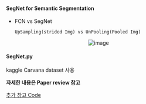 #### SegNet for Semantic Segmentation

- FCN vs SegNet

      UpSampling(strided Img) vs UnPooling(Pooled Img)

<div align=center>

![image](https://user-images.githubusercontent.com/59076451/130321477-cfe94faa-f43a-475b-8f35-c9fc0fc2f459.png)
  
</div>  

#### SegNet.py

kaggle Carvana dataset 사용 
      


**자세한 내용은 Paper review 참고**

[추가 참고 Code ](https://github.com/say4n/pytorch-segnet)


 
